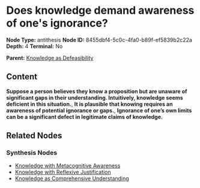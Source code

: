 # Does knowledge demand awareness of one's ignorance?

**Node Type:** antithesis
**Node ID:** 8455dbf4-5c0c-4fa0-b89f-ef5839b2c22a
**Depth:** 4
**Terminal:** No

**Parent:** [Knowledge as Defeasibility](knowledge-as-defeasibility-synthesis-a53c69e5-7219-42dd-bdfd-b416892cacec.md)

## Content

**Suppose a person believes they know a proposition but are unaware of significant gaps in their understanding. Intuitively, knowledge seems deficient in this situation.**, **It is plausible that knowing requires an awareness of potential ignorance or gaps.**, **Ignorance of one’s own limits can be a significant defect in legitimate claims of knowledge.**

## Related Nodes

### Synthesis Nodes

- [Knowledge with Metacognitive Awareness](knowledge-with-metacognitive-awareness-synthesis-b6eba212-b7a9-4224-acdb-9c33cb299e2f.md)
- [Knowledge with Reflexive Justification](knowledge-with-reflexive-justification-synthesis-58259dc4-d687-420d-b629-e213f832d634.md)
- [Knowledge as Comprehensive Understanding](knowledge-as-comprehensive-understanding-synthesis-9e98090f-dd38-46a0-ac42-5aaa5f7e8f4d.md)
